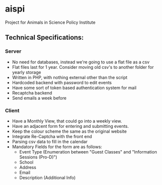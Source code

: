 # aispi
Project for Animals in Science Policy Institute


## Technical Specifications:
### Server
  - No need for databases, instead we're going to use a flat file as a csv
  - Flat files last for 1 year. Consider moving old csv's to another folder for yearly storage
  - Written in PHP, with nothing external other than the script
  - Hardcoded backend with password to edit events
  - Have some sort of token based authentication system for mail
  - Recaptcha backend
  - Send emails a week before

### Client
  - Have a Monthly View, that could go into a weekly view.
  - Have an adjacent form for entering and submitting events.
  - Keep the colour scheme the same as the original website
  - Integrate Re-Captcha with the front end
  - Parsing csv data to fill in the calendar
  - Mandatory Fields for the form are as follows:
      * Event Type (Enumeration between "Guest Classes" and "Information Sessions (Pro-D)")
      * School
      * Address
      * Email
      * Description (Additional Info)